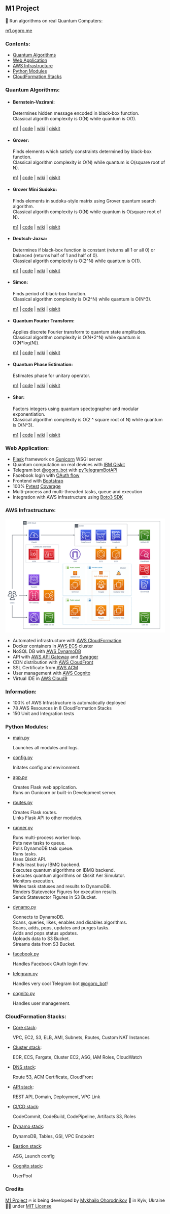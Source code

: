 ## M1 Project

🌈 Run algorithms on real Quantum Computers:

[m1.ogoro.me](https://m1.ogoro.me/)

### Contents:

- [Quantum Algorithms](#quantum-algorithms)
- [Web Application](#web-application)
- [AWS Infrastructure](#aws-infrastructure)
- [Python Modules](#python-modules)
- [CloudFormation Stacks](#cloudformation-stacks)

### Quantum Algorithms:

- #### Bernstein-Vazirani:

  Determines hidden message encoded in black-box function.<br>
  Classical algorith complexity is O(N) while quantum is O(1).

  [m1](https://m1.ogoro.me/algorithms/bernvaz) |
  [code](/app/core-service/core/algorithms/bernvaz.py) |
  [wiki](https://en.wikipedia.org/wiki/Bernstein%E2%80%93Vazirani_algorithm) |
  [qiskit](https://qiskit.org/textbook/ch-algorithms/bernstein-vazirani.html)

- #### Grover:

  Finds elements which satisfy constraints determined by black-box function.<br>
  Classical algorithm complexity is O(N) while quantum is O(square root of N).

  [m1](https://m1.ogoro.me/algorithms/grover) |
  [code](/app/core-service/core/algorithms/grover.py) |
  [wiki](https://en.wikipedia.org/wiki/Grover%27s_algorithm) |
  [qiskit](https://qiskit.org/textbook/ch-algorithms/grover.html)

- #### Grover Mini Sudoku:

  Finds elements in sudoku-style matrix using Grover quantum search algorithm.<br>
  Classical algorith complexity is O(N) while quantum is O(square root of N).

  [m1](https://m1.ogoro.me/algorithms/grover_sudoku) |
  [code](/app/core-service/core/algorithms/grover_sudoku.py) |
  [wiki](https://en.wikipedia.org/wiki/Grover%27s_algorithm) |
  [qiskit](https://qiskit.org/textbook/ch-algorithms/grover.html)

- #### Deutsch-Jozsa:

  Determines if black-box function is constant (returns all 1 or all 0) or balanced (returns half of 1 
  and half of 0).<br>
  Classical algorith complexity is O(2^N) while quantum is O(1).

  [m1](https://m1.ogoro.me/algorithms/dj) |
  [code](/app/core-service/core/algorithms/dj.py) |
  [wiki](https://en.wikipedia.org/wiki/Deutsch%E2%80%93Jozsa_algorithm) |
  [qiskit](https://qiskit.org/textbook/ch-algorithms/deutsch-jozsa.html)

- #### Simon:

  Finds period of black-box function.<br>
  Classical algorithm complexity is O(2^N) while quantum is O(N^3).

  [m1](https://m1.ogoro.me/algorithms/simon) |
  [code](/app/core-service/core/algorithms/simon.py) |
  [wiki](https://en.wikipedia.org/wiki/Simon%27s_problem) |
  [qiskit](https://qiskit.org/textbook/ch-algorithms/simon.html)

- #### Quantum Fourier Transform:

  Applies discrete Fourier transform to quantum state amplitudes.<br>
  Classical algorithm complexity is O(N\*2^N) while quantum is O(N*log(N)).

  [m1](https://m1.ogoro.me/algorithms/qft) |
  [code](/app/core-service/core/algorithms/qft.py) |
  [wiki](https://en.wikipedia.org/wiki/Quantum_Fourier_transform) |
  [qiskit](https://qiskit.org/textbook/ch-algorithms/quantum-fourier-transform.html)

- #### Quantum Phase Estimation:

  Estimates phase for unitary operator.

  [m1](https://m1.ogoro.me/algorithms/qpe) |
  [code](/app/core-service/core/algorithms/qpe.py) |
  [wiki](https://en.wikipedia.org/wiki/Quantum_phase_estimation_algorithm) |
  [qiskit](https://qiskit.org/textbook/ch-algorithms/quantum-phase-estimation.html)
  
- #### Shor:

  Factors integers using quantum spectographer and modular exponentiation.<br>
  Classical algorithm complexity is O(2 ^ square root of N) while quantum is O(N^3).

  [m1](https://m1.ogoro.me/algorithms/shor) |
  [code](/app/core-service/core/algorithms/shor.py) |
  [wiki](https://en.wikipedia.org/wiki/Shor%27s_algorithm) |
  [qiskit](https://qiskit.org/textbook/ch-algorithms/shor.html)

### Web Application:

- [Flask](https://flask.palletsprojects.com/) framework on [Gunicorn](https://gunicorn.org/) WSGI server
- Quantum computation on real devices with [IBM Qiskit](https://qiskit.org/)
- Telegram bot [@ogoro_bot](https://telegram.me/ogoro_bot) with [pyTelegramBotAPI](https://github.com/eternnoir/pyTelegramBotAPI)
- Facebook login with [OAuth flow](https://developers.facebook.com/docs/facebook-login/manually-build-a-login-flow)
- Frontend with [Bootstrap](https://getbootstrap.com/docs/4.6/getting-started/introduction/)
- 100% [Pytest](https://docs.pytest.org/) [Coverage](https://coverage.readthedocs.io/)
- Multi-process and multi-threaded tasks, queue and execution
- Integration with AWS infrastructure using [Boto3 SDK](https://github.com/boto/boto3#readme)


### AWS Infrastructure:

![infrastructure_diagram](/app/core-service/core/static/m1_infrastructure_diagram.drawio.png)

- Automated infrastructure with [AWS CloudFormation](https://docs.aws.amazon.com/AWSCloudFormation/latest/UserGuide/Welcome.html)
- Docker containers in [AWS ECS](https://docs.aws.amazon.com/AmazonECS/latest/developerguide/Welcome.html) cluster
- NoSQL DB with [AWS DynamoDB](https://docs.aws.amazon.com/amazondynamodb/latest/developerguide/Introduction.html)
- API with [AWS API Gateway](https://docs.aws.amazon.com/apigateway/latest/developerguide/welcome.html) and [Swagger](https://swagger.io/)
- CDN distribution with [AWS CloudFront](https://docs.aws.amazon.com/AmazonCloudFront/latest/DeveloperGuide/Introduction.html)
- SSL Certificate from [AWS ACM](https://docs.aws.amazon.com/acm/latest/userguide/acm-overview.html) 
- User management with [AWS Cognito](https://docs.aws.amazon.com/cognito/latest/developerguide/cognito-user-identity-pools.html)
- Virtual IDE in [AWS Cloud9](https://docs.aws.amazon.com/cloud9/latest/user-guide/welcome.html)

### Information:

- 100% of AWS Infrastructure is automatically deployed
- 78 AWS Resources in 8 CloudFormation Stacks
- 150 Unit and Integration tests

### Python Modules:

- [main.py](app/core-service/core/main.py)

  Launches all modules and logs.

- [config.py](app/core-service/core/config.py)

  Initates config and environment.

- [app.py](app/core-service/core/app.py)

  Creates Flask web application.<br>
  Runs on Gunicorn or built-in Development server.

- [routes.py](app/core-service/core/routes.py)

  Creates Flask routes.<br>
  Links Flask API to other modules.

- [runner.py](app/core-service/core/runner.py)

  Runs multi-process worker loop.<br>
  Puts new tasks to queue.<br>
  Polls DynamoDB task queue.<br>
  Runs tasks.<br>
  Uses Qiskit API.<br>
  Finds least busy IBMQ backend.<br>
  Executes quantum algorithms on IBMQ backend.<br>
  Executes quantum algorithms on Qiskit Aer Simulator.<br>
  Monitors execution.<br>
  Writes task statuses and results to DynamoDB.<br>
  Renders Statevector Figures for execution results.<br>
  Sends Statevector Figures in S3 Bucket.

- [dynamo.py](app/core-service/core/dynamo.py)

  Connects to DynamoDB.<br>
  Scans, queries, likes, enables and disables algorithms.<br>
  Scans, adds, pops, updates and purges tasks.<br>
  Adds and pops status updates.<br>
  Uploads data to S3 Bucket.<br>
  Streams data from S3 Bucket.

- [facebook.py](app/core-service/core/facebook.py)

  Handles Facebook OAuth login flow.

- [telegram.py](app/core-service/core/telegram.py)

  Handles very cool Telegram bot [@ogoro_bot](https://telegram.me/ogoro_bot)!

- [cognito.py](app/core-service/core/cognito.py)

  Handles user management.

### CloudFormation Stacks:

- [Core stack](stack-templates/m1-core-stack.yml):

  VPC, EC2, S3, ELB, AMI, Subnets, Routes, Custom NAT Instances 

- [Cluster stack](stack-templates/m1-cluster-stack.yml):

  ECR, ECS, Fargate, Cluster EC2, ASG, IAM Roles, CloudWatch

- [DNS stack](stack-templates/m1-dns-stack.yml):

  Route 53, ACM Certificate, CloudFront

- [API stack](stack-templates/m1-api-stack.yml):

  REST API, Domain, Deployment, VPC Link

- [CI/CD stack](stack-templates/m1-cicd-stack.yml):

  CodeCommit, CodeBuild, CodePipeline, Artifacts S3, Roles

- [Dynamo stack](stack-templates/m1-dynamo-stack.yml):

  DynamoDB, Tables, GSI, VPC Endpoint

- [Bastion stack](stack-templates/m1-bastion-stack.yml):

  ASG, Launch config

- [Cognito stack](stack-templates/m1-cognito-stack.yml):

  UserPool

### Credits

[M1 Project](#m1-project) 🔥 is being developed by [Mykhailo Ohorodnikov](https://github.com/ogorodnikov) 🌻 in Kyiv, Ukraine 💛💙 under [MIT License](LICENSE)
